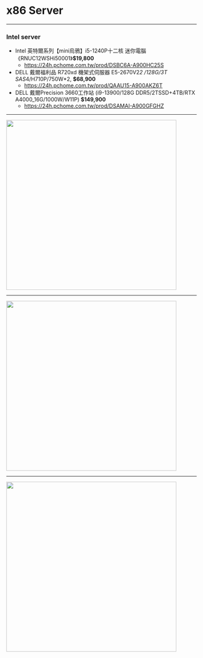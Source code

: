# x86 Server

---
### Intel server

* Intel 英特爾系列【mini烏鴉】i5-1240P十二核 迷你電腦《RNUC12WSHi50001》**$19,800**
  * https://24h.pchome.com.tw/prod/DSBC6A-A900HC25S
* DELL 戴爾福利品 R720xd 機架式伺服器 E5-2670V2*2 /128G/3T SAS*4/H710P/750W*2, **$68,900**
  * https://24h.pchome.com.tw/prod/QAAU15-A900AKZ6T
* DELL 戴爾Precision 3660工作站 (i9-13900/128G DDR5/2TSSD+4TB/RTX A4000_16G/1000W/W11P) **$149,900**
  * https://24h.pchome.com.tw/prod/DSAMAI-A900GFGHZ

---
<img src="https://github.com/user-attachments/assets/168de94f-deb7-4037-a1ec-da8e28c7600a" width=450>

---
<img src="https://github.com/user-attachments/assets/3d1d1348-68df-4273-ac6b-0f3311e387f1" width=450>

---
<img src="https://github.com/user-attachments/assets/ae7fa69b-c401-4e34-b04e-87e98875b411" width=450>
